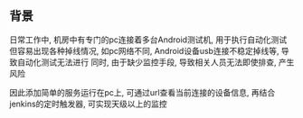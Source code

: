 ## 背景

日常工作中, 机房中有专门的pc连接着多台Android测试机, 用于执行自动化测试
但容易出现各种掉线情况, 如pc网络不同, Android设备usb连接不稳定掉线等, 导致自动化测试无法进行
同时, 由于缺少监控手段, 导致相关人员无法即使排查, 产生风险

因此添加简单的服务运行在pc上, 可通过url查看当前连接的设备信息, 再结合jenkins的定时触发器, 可实现天级以上的监控